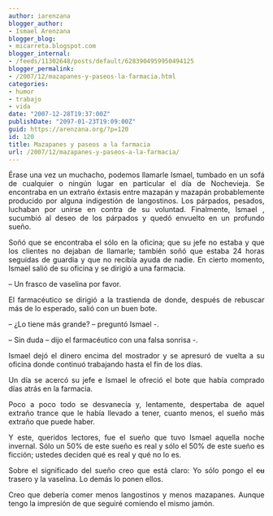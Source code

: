 ```yaml
---
author: iarenzana
blogger_author:
- Ismael Arenzana
blogger_blog:
- micarreta.blogspot.com
blogger_internal:
- /feeds/11302648/posts/default/6283904959950494125
blogger_permalink:
- /2007/12/mazapanes-y-paseos-la-farmacia.html
categories:
- humor
- trabajo
- vida
date: "2007-12-28T19:37:00Z"
publishDate: "2097-01-23T19:09:00Z"
guid: https://arenzana.org/?p=120
id: 120
title: Mazapanes y paseos a la farmacia
url: /2007/12/mazapanes-y-paseos-a-la-farmacia/
---
```

<p style="text-align: justify;">
  Érase una vez un muchacho, podemos llamarle Ismael, tumbado en un sofá de cualquier o ningún lugar en particular el día de Nochevieja. Se encontraba en un extraño éxtasis entre mazapán y mazapán probablemente producido por alguna indigestión de langostinos. Los párpados, pesados, luchaban por unirse en contra de su voluntad. Finalmente, Ismael , sucumbió al deseo de los párpados y quedó envuelto en un profundo sueño.
</p>

<p style="text-align: justify;">
  Soñó que se encontraba el sólo en la oficina; que su jefe no estaba y que los clientes no dejaban de llamarle; también soñó que estaba 24 horas seguidas de guardia y que no recibía ayuda de nadie. En cierto momento, Ismael salió de su oficina y se dirigió a una farmacia.
</p>

<p style="text-align: justify;">
  &#8211; Un frasco de vaselina por favor.
</p>

<p style="text-align: justify;">
  El farmacéutico se dirigió a la trastienda de donde, después de rebuscar más de lo esperado, salió con un buen bote.
</p>

<p style="text-align: justify;">
  &#8211; ¿Lo tiene más grande? &#8211; preguntó Ismael -.
</p>

<p style="text-align: justify;">
  &#8211; Sin duda &#8211; dijo el farmacéutico con una falsa sonrisa -.
</p>

<p style="text-align: justify;">
  Ismael dejó el dinero encima del mostrador y se apresuró de vuelta a su oficina donde continuó trabajando hasta el fin de los días.
</p>

<p style="text-align: justify;">
  Un día se acercó su jefe e Ismael le ofreció el bote que había comprado días atrás en la farmacia.
</p>

<p style="text-align: justify;">
  Poco a poco todo se desvanecía y, lentamente, despertaba de aquel extraño trance que le había llevado a tener, cuanto menos, el sueño más extraño que puede haber.
</p>

<p style="text-align: justify;">
  Y este, queridos lectores, fue el sueño que tuvo Ismael aquella noche invernal. Sólo un 50% de este sueño es real y sólo el 50% de este sueño es ficción; ustedes deciden qué es real y qué no lo es.
</p>

<p style="text-align: justify;">
  Sobre el significado del sueño creo que está claro: Yo sólo pongo el <span style="text-decoration: line-through; -webkit-text-decorations-in-effect: line-through;">cu</span> trasero y la vaselina. Lo demás lo ponen ellos.
</p>

<p style="text-align: justify;">
  Creo que debería comer menos langostinos y menos mazapanes. Aunque tengo la impresión de que seguiré comiendo el mismo jamón.
</p>

